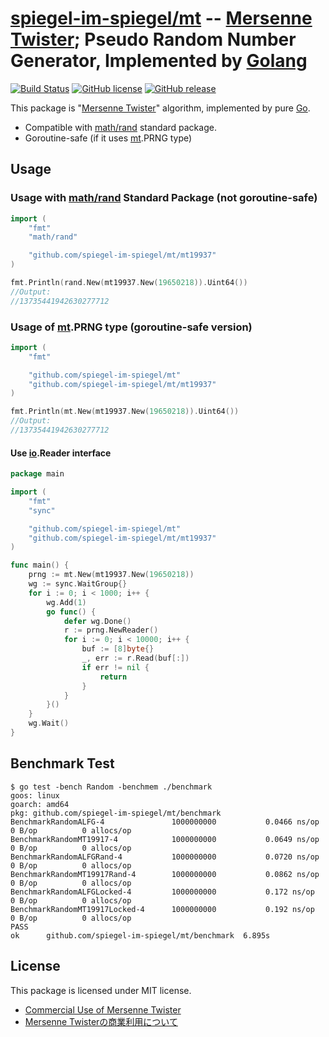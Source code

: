 # [spiegel-im-spiegel/mt] -- [Mersenne Twister]; Pseudo Random Number Generator, Implemented by [Golang]

[![Build Status](https://travis-ci.org/spiegel-im-spiegel/mt.svg?branch=master)](https://travis-ci.org/spiegel-im-spiegel/mt)
[![GitHub license](http://img.shields.io/badge/license-MIT-blue.svg)](https://raw.githubusercontent.com/spiegel-im-spiegel/mt/master/LICENSE)
[![GitHub release](http://img.shields.io/github/release/spiegel-im-spiegel/mt.svg)](https://github.com/spiegel-im-spiegel/mt/releases/latest)

This package is "[Mersenne Twister]" algorithm, implemented by pure [Go].

- Compatible with [math/rand] standard package.
- Goroutine-safe (if it uses [mt].PRNG type)

## Usage

### Usage with [math/rand] Standard Package (not goroutine-safe)

```go
import (
    "fmt"
    "math/rand"

    "github.com/spiegel-im-spiegel/mt/mt19937"
)

fmt.Println(rand.New(mt19937.New(19650218)).Uint64())
//Output:
//13735441942630277712
```

### Usage of [mt].PRNG type (goroutine-safe version)

```go
import (
    "fmt"

    "github.com/spiegel-im-spiegel/mt"
    "github.com/spiegel-im-spiegel/mt/mt19937"
)

fmt.Println(mt.New(mt19937.New(19650218)).Uint64())
//Output:
//13735441942630277712
```

#### Use [io].Reader interface

```go
package main

import (
    "fmt"
    "sync"

    "github.com/spiegel-im-spiegel/mt"
    "github.com/spiegel-im-spiegel/mt/mt19937"
)

func main() {
    prng := mt.New(mt19937.New(19650218))
    wg := sync.WaitGroup{}
    for i := 0; i < 1000; i++ {
        wg.Add(1)
        go func() {
            defer wg.Done()
            r := prng.NewReader()
            for i := 0; i < 10000; i++ {
                buf := [8]byte{}
                _, err := r.Read(buf[:])
                if err != nil {
                    return
                }
            }
        }()
    }
    wg.Wait()
}
```

## Benchmark Test

```
$ go test -bench Random -benchmem ./benchmark
goos: linux
goarch: amd64
pkg: github.com/spiegel-im-spiegel/mt/benchmark
BenchmarkRandomALFG-4            	1000000000	         0.0466 ns/op	       0 B/op	       0 allocs/op
BenchmarkRandomMT19917-4         	1000000000	         0.0649 ns/op	       0 B/op	       0 allocs/op
BenchmarkRandomALFGRand-4        	1000000000	         0.0720 ns/op	       0 B/op	       0 allocs/op
BenchmarkRandomMT19917Rand-4     	1000000000	         0.0862 ns/op	       0 B/op	       0 allocs/op
BenchmarkRandomALFGLocked-4      	1000000000	         0.172 ns/op	       0 B/op	       0 allocs/op
BenchmarkRandomMT19917Locked-4   	1000000000	         0.192 ns/op	       0 B/op	       0 allocs/op
PASS
ok  	github.com/spiegel-im-spiegel/mt/benchmark	6.895s
```

## License

This package is licensed under MIT license.

- [Commercial Use of Mersenne Twister](http://www.math.sci.hiroshima-u.ac.jp/~m-mat/MT/MT2002/elicense.html)
- [Mersenne Twisterの商業利用について](http://www.math.sci.hiroshima-u.ac.jp/~m-mat/MT/MT2002/license.html)

[spiegel-im-spiegel/mt]: https://github.com/spiegel-im-spiegel/mt "spiegel-im-spiegel/mt: Mersenne Twister; Pseudo Random Number Generator, Implemented by Golang"
[mt]: https://github.com/spiegel-im-spiegel/mt "spiegel-im-spiegel/mt: Mersenne Twister; Pseudo Random Number Generator, Implemented by Golang"
[Go]: https://golang.org/ "The Go Programming Language"
[Golang]: https://golang.org/ "The Go Programming Language"
[math/rand]: https://golang.org/pkg/math/rand/ "rand - The Go Programming Language"
[io]: https://golang.org/pkg/io/ "io - The Go Programming Language"
[Mersenne Twister]: http://www.math.sci.hiroshima-u.ac.jp/~m-mat/MT/emt.html "Mersenne Twister: A random number generator (since 1997/10)"
